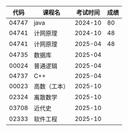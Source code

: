 | 代码    | 课程名    | 考试时间    | 成绩 |
|-------|--------|---------|----|
| 04747 | java   | 2024-10 | 80 |
| 04741 | 计网原理   | 2024-10 | 48 |
| 04741 | 计网原理   | 2025-04 | 48 |
| 04735 | 数据库    | 2025-04 |    |
| 00024 | 普通逻辑   | 2025-04 |    |
| 04737 | C++    | 2025-04 |    |
| 00023 | 高数（工本） | 2025-10 |    |
| 02324 | 离散数学   | 2025-10 |    |
| 03708 | 近代史    | 2025-10 |    |
| 02333 | 软件工程   | 2025-10 |    |